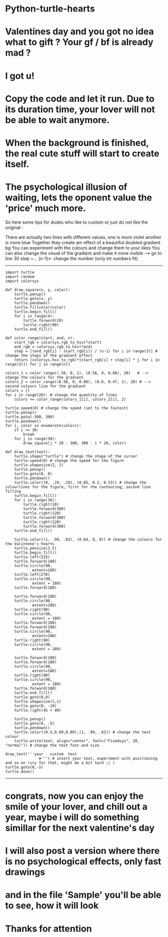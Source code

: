 # Python-turtle-hearts
  # Valentines day and you got no idea what to gift ? Your gf / bf is already mad ? 
  # I got u! 
  # Copy the code and let it run. Due to its duration time, your lover will not be able to wait anymore.
  # When the background is finished, the real cute stuff will start to create itself. 
  # The psychological illusion of waiting, lets the oponent value the 'price' much more.


  So here some tips for dudes who like to custom or just do not like the original :
  
   There are actually two lines with different values, one is more violet another is more blue 
   Together they create am effect of a beautiful doubled gradient bg
   You can experiment with the colours and change them to your likes 
   You can also change the visual of the gradient and make it more visible --> go to line 30 step =... (n-1)<- change the number (only int numbers fit)

__________________________________________________________________________________________
```
import turtle
import random
import colorsys

def draw_square(x, y, color):
    turtle.penup()
    turtle.goto(x, y)
    turtle.pendown()
    turtle.fillcolor(color)
    turtle.begin_fill()
    for i in range(4):
        turtle.forward(20)
        turtle.right(90)
    turtle.end_fill()
    
def color_range(start, end, n):
    start_rgb = colorsys.rgb_to_hsv(*start)
    end_rgb = colorsys.rgb_to_hsv(*end)
    step = [(end_rgb[i] - start_rgb[i]) / (n-1) for i in range(3)] # change the steps of the gradient effect
    return [colorsys.hsv_to_rgb(*[start_rgb[i] + step[i] * j for i in range(3)]) for j in range(n)]
    
colors_1 = color_range((.56, 0, 1), (0.56, 0, 0.88), 20)   # --> change the colours for the gradient 
colors_2 = color_range((0.56, 0, 0.88), (0.6, 0.47, 1), 20) # --> second colours line for the gradient 
colors = []
for i in range(20): # change the quantity of lines 
    colors += color_range(colors_1[i], colors_2[i], 2)

turtle.speed(0) # change the speed (set to the fastest)
turtle.penup()
turtle.goto(-300, 300)
turtle.pendown()
for i, color in enumerate(colors):
    if i >= 30:
        break
    for j in range(30):
        draw_square(j * 20 - 300, 300 - i * 20, color) 

def draw_text(text):
    turtle.shape("turtle") # change the shape of the cursor
    turtle.speed(0) # change the speed for the figure  
    turtle.shapesize(2, 2) 
    turtle.penup()
    turtle.goto(0, 0)
    turtle.pendown()
    turtle.color((0, .29, .29), (0.85, 0.2, 0.53)) # change the colourlines for the figure, first for the contouring, second line filling 
    turtle.begin_fill()
    for i in range(36):
        turtle.right(10)
        turtle.forward(300)
        turtle.right(120)
        turtle.forward(300)
        turtle.right(120)
        turtle.forward(300)
    turtle.end_fill()

    turtle.color((1, .99, .82), (0.64, 0, 0)) # change the colours for the Valintene's hearts 
    turtle.pensize(3.5)
    turtle.begin_fill()
    turtle.left(225)
    turtle.forward(180)
    turtle.circle(90,
            extent=180)
    turtle.left(270)
    turtle.circle(90,
            extent = 180)
    turtle.forward(180)

    turtle.forward(180)
    turtle.circle(90,
            extent=180)
    turtle.right(90)
    turtle.circle(90,
            extent = 180)
    turtle.forward(180)
    turtle.forward(180)
    turtle.circle(90,
            extent=180)
    turtle.right(90)
    turtle.circle(90,
            extent = 180)

    turtle.forward(180)
    turtle.forward(180)
    turtle.circle(90,
            extent=180)
    turtle.right(90)
    turtle.circle(90,
            extent = 180)
    turtle.forward(180)
    turtle.end_fill()
    turtle.goto(0,0)
    turtle.shapesize(1,1)
    turtle.goto(0, -10)
    turtle.right(45 + 90)
    
    turtle.penup()
    turtle.goto(0, -5)
    turtle.pendown()
    turtle.color((0.5,0.09,0.09),(1, .99, .82)) # change the text colour 
    turtle.write(text, align="center", font=("Fixedsys", 20, "normal")) # change the text font and size

draw_text('''your   custom  text
               ❤️''') # insert your text, experiment with positioning and so on (sry for that, might be a bit hard :/ )
turtle.goto(0,-5)
turtle.done()
```
________________________________________________________________________________________________________

# congrats, now you can enjoy the smile of your lover, and chill out a year, maybe i will do something simillar for the next valentine's day
# I will also post a version where there is no psychological effects, only fast drawings 
# and in the file 'Sample' you'll be able to see, how it will look
# Thanks for attention 
